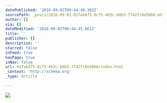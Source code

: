 ```yaml
---
datePublished: '2016-09-02T09:44:46.383Z'
sourcePath: _posts/2016-09-01-617ab475-0c75-4b3c-b0b3-7f42fc8e50b8.md
author: []
via: {}
dateModified: '2016-09-02T09:44:45.861Z'
title: ''
publisher: {}
description: ''
starred: false
inFeed: true
hasPage: true
inNav: false
url: 617ab475-0c75-4b3c-b0b3-7f42fc8e50b8/index.html
_context: 'http://schema.org'
_type: Article

---
```

![](https://the-grid-user-content.s3-us-west-2.amazonaws.com/28ea2c33-b983-4645-b5cb-8849f910e9cf.jpg)